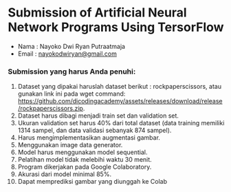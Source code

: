 # Submission of Artificial Neural Network Programs Using TersorFlow

- Nama  : Nayoko Dwi Ryan Putraatmaja
- Email : nayokodwiryan@gmail.com


### Submission yang harus Anda penuhi:
1. Dataset yang dipakai haruslah dataset berikut : rockpaperscissors, atau gunakan link ini pada wget command: https://github.com/dicodingacademy/assets/releases/download/release/rockpaperscissors.zip.
2. Dataset harus dibagi menjadi train set dan validation set.
3. Ukuran validation set harus 40% dari total dataset (data training memiliki 1314 sampel, dan data validasi sebanyak 874 sampel).
4. Harus mengimplementasikan augmentasi gambar.
5. Menggunakan image data generator.
6. Model harus menggunakan model sequential.
7. Pelatihan model tidak melebihi waktu 30 menit.
8. Program dikerjakan pada Google Colaboratory.
9. Akurasi dari model minimal 85%.
10. Dapat memprediksi gambar yang diunggah ke Colab
